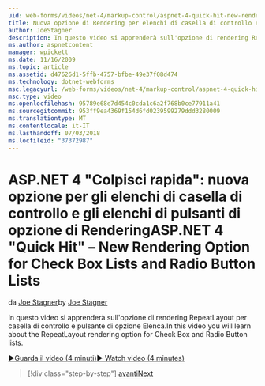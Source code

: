 ```yaml
---
uid: web-forms/videos/net-4/markup-control/aspnet-4-quick-hit-new-rendering-option-for-check-box-lists-and-radio-button-lists
title: Nuova opzione di Rendering per elenchi di casella di controllo e gli elenchi di pulsanti di opzione | Microsoft Docs
author: JoeStagner
description: In questo video si apprenderà sull'opzione di rendering RepeatLayout per casella di controllo e pulsante di opzione Elenca.
ms.author: aspnetcontent
manager: wpickett
ms.date: 11/16/2009
ms.topic: article
ms.assetid: d47626d1-5ffb-4757-bfbe-49e37f08d474
ms.technology: dotnet-webforms
msc.legacyurl: /web-forms/videos/net-4/markup-control/aspnet-4-quick-hit-new-rendering-option-for-check-box-lists-and-radio-button-lists
msc.type: video
ms.openlocfilehash: 95789e68e7d454c0cda1c6a2f768b0ce77911a41
ms.sourcegitcommit: 953ff9ea4369f154d6fd0239599279ddd3280009
ms.translationtype: MT
ms.contentlocale: it-IT
ms.lasthandoff: 07/03/2018
ms.locfileid: "37372987"
---
```

<a name="aspnet-4-quick-hit--new-rendering-option-for-check-box-lists-and-radio-button-lists"></a><span data-ttu-id="c8acd-103">ASP.NET 4 "Colpisci rapida": nuova opzione per gli elenchi di casella di controllo e gli elenchi di pulsanti di opzione di Rendering</span><span class="sxs-lookup"><span data-stu-id="c8acd-103">ASP.NET 4 "Quick Hit" – New Rendering Option for Check Box Lists and Radio Button Lists</span></span>
====================
<span data-ttu-id="c8acd-104">da [Joe Stagner](https://github.com/JoeStagner)</span><span class="sxs-lookup"><span data-stu-id="c8acd-104">by [Joe Stagner](https://github.com/JoeStagner)</span></span>

<span data-ttu-id="c8acd-105">In questo video si apprenderà sull'opzione di rendering RepeatLayout per casella di controllo e pulsante di opzione Elenca.</span><span class="sxs-lookup"><span data-stu-id="c8acd-105">In this video you will learn about the RepeatLayout rendering option for Check Box and Radio Button lists.</span></span> 

[<span data-ttu-id="c8acd-106">&#9654;Guarda il video (4 minuti)</span><span class="sxs-lookup"><span data-stu-id="c8acd-106">&#9654; Watch video (4 minutes)</span></span>](https://channel9.msdn.com/Blogs/ASP-NET-Site-Videos/aspnet-4-quick-hit-new-rendering-option-for-check-box-lists-and-radio-button-lists)

> [!div class="step-by-step"]
> [<span data-ttu-id="c8acd-107">avanti</span><span class="sxs-lookup"><span data-stu-id="c8acd-107">Next</span></span>](aspnet-4-quick-hit-table-free-templated-controls.md)

